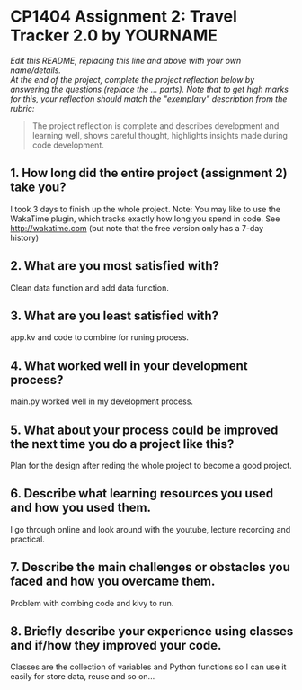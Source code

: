 # CP1404 Assignment 2: Travel Tracker 2.0 by YOURNAME

_Edit this README, replacing this line and above with your own name/details._  
_At the end of the project, complete the project reflection below by answering the questions (replace the ... parts)._
_Note that to get high marks for this, your reflection should match the "exemplary" description from the rubric:_

> The project reflection is complete and describes development and learning well, shows careful thought, highlights insights made during code development.


## 1. How long did the entire project (assignment 2) take you?
I took 3 days to finish up the whole project. 
Note: You may like to use the WakaTime plugin, which tracks exactly how long you spend in code. See http://wakatime.com (but note that the free version only has a 7-day history)

## 2. What are you most satisfied with?
Clean data function and add data function. 

## 3. What are you least satisfied with?
app.kv and code to combine for runing process.  

## 4. What worked well in your development process?
main.py worked well in my development process. 

## 5. What about your process could be improved the next time you do a project like this?
Plan for the design after reding the whole project to become a good project. 

## 6. Describe what learning resources you used and how you used them.
I go through online and look around with the youtube, lecture recording and practical. 

## 7. Describe the main challenges or obstacles you faced and how you overcame them.
Problem with combing code and kivy to run.

## 8. Briefly describe your experience using classes and if/how they improved your code.
Classes are the collection of variables and Python functions so I can use it easily for store data, reuse and so on... 